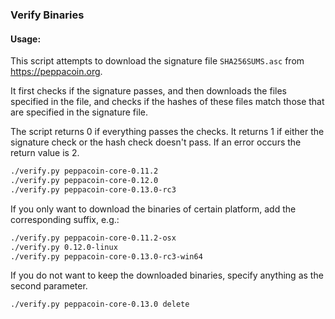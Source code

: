 ### Verify Binaries

#### Usage:

This script attempts to download the signature file `SHA256SUMS.asc` from https://peppacoin.org.

It first checks if the signature passes, and then downloads the files specified in the file, and checks if the hashes of these files match those that are specified in the signature file.

The script returns 0 if everything passes the checks. It returns 1 if either the signature check or the hash check doesn't pass. If an error occurs the return value is 2.


```sh
./verify.py peppacoin-core-0.11.2
./verify.py peppacoin-core-0.12.0
./verify.py peppacoin-core-0.13.0-rc3
```

If you only want to download the binaries of certain platform, add the corresponding suffix, e.g.:

```sh
./verify.py peppacoin-core-0.11.2-osx
./verify.py 0.12.0-linux
./verify.py peppacoin-core-0.13.0-rc3-win64
```

If you do not want to keep the downloaded binaries, specify anything as the second parameter.

```sh
./verify.py peppacoin-core-0.13.0 delete
```
